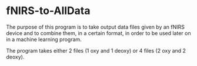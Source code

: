 # fNIRS-to-AllData
The purpose of this program is to take output data files given by an fNIRS device and to combine them, 
in a certain format, in order to be used later on in a machine learning program.

The program takes either 2 files (1 oxy and 1 deoxy) or 4 files (2 oxy and 2 deoxy).


